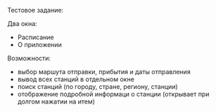 Тестовое задание:

Два окна:
- Расписание
- О приложении

Возможности:
- выбор маршута отправки, прибытия и даты отправления
- вывод всех станций в отдельном окне
- поиск станций (по городу, стране, региону, станции)
- отображение подробной информаци о станции (открывает при долгом нажатии на итем)
